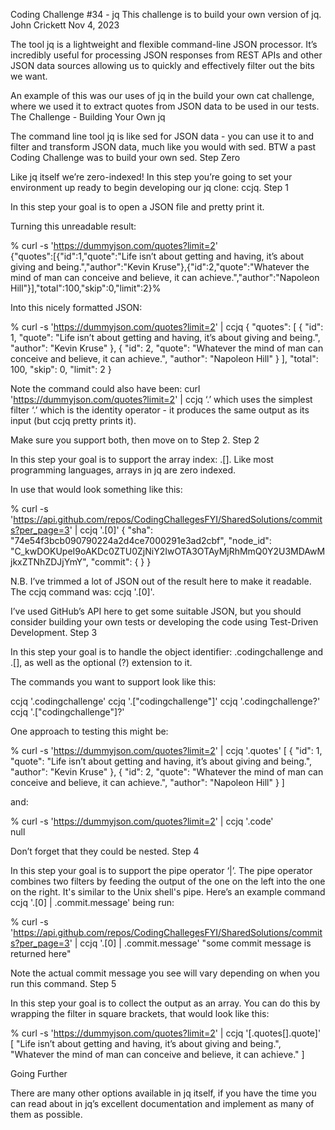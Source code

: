 Coding Challenge #34 - jq
This challenge is to build your own version of jq.
John Crickett
Nov 4, 2023

The tool jq is a lightweight and flexible command-line JSON processor. It’s incredibly useful for processing JSON responses from REST APIs and other JSON data sources allowing us to quickly and effectively filter out the bits we want.

An example of this was our uses of jq in the build your own cat challenge, where we used it to extract quotes from JSON data to be used in our tests.
The Challenge - Building Your Own jq

The command line tool jq is like sed for JSON data - you can use it to and filter and transform JSON data, much like you would with sed. BTW a past Coding Challenge was to build your own sed.
Step Zero

Like jq itself we’re zero-indexed! In this step you’re going to set your environment up ready to begin developing our jq clone: ccjq.
Step 1

In this step your goal is to open a JSON file and pretty print it.

Turning this unreadable result:

% curl -s 'https://dummyjson.com/quotes?limit=2'      
{"quotes":[{"id":1,"quote":"Life isn’t about getting and having, it’s about giving and being.","author":"Kevin Kruse"},{"id":2,"quote":"Whatever the mind of man can conceive and believe, it can achieve.","author":"Napoleon Hill"}],"total":100,"skip":0,"limit":2}%                                                                                                          

Into this nicely formatted JSON:

% curl -s 'https://dummyjson.com/quotes?limit=2' | ccjq
{
  "quotes": [
    {
      "id": 1,
      "quote": "Life isn’t about getting and having, it’s about giving and being.",
      "author": "Kevin Kruse"
    },
    {
      "id": 2,
      "quote": "Whatever the mind of man can conceive and believe, it can achieve.",
      "author": "Napoleon Hill"
    }
  ],
  "total": 100,
  "skip": 0,
  "limit": 2
}

Note the command could also have been: curl 'https://dummyjson.com/quotes?limit=2' | ccjq ‘.’ which uses the simplest filter ‘.’ which is the identity operator - it produces the same output as its input (but ccjq pretty prints it).

Make sure you support both, then move on to Step 2.
Step 2

In this step your goal is to support the array index: .[<number>]. Like most programming languages, arrays in jq are zero indexed.

In use that would look something like this:

% curl -s 'https://api.github.com/repos/CodingChallegesFYI/SharedSolutions/commits?per_page=3' | ccjq '.[0]'
{
  "sha": "74e54f3bcb090790224a2d4ce7000291e3ad2cbf",
  "node_id": "C_kwDOKUpeI9oAKDc0ZTU0ZjNiY2IwOTA3OTAyMjRhMmQ0Y2U3MDAwMjkxZTNhZDJjYmY",
  "commit": { <snip>
  }
  <snip>
}

N.B. I’ve trimmed a lot of JSON out of the result here to make it readable. The ccjq command was: ccjq '.[0]'.

I’ve used GitHub’s API here to get some suitable JSON, but you should consider building your own tests or developing the code using Test-Driven Development.
Step 3

In this step your goal is to handle the object identifier: .codingchallenge and .[<string>], as well as the optional (?) extension to it.

The commands you want to support look like this:

ccjq '.codingchallenge'
ccjq '.["codingchallenge"]'
ccjq '.codingchallenge?'
ccjq '.["codingchallenge"]?'

One approach to testing this might be:

% curl -s 'https://dummyjson.com/quotes?limit=2' | ccjq '.quotes'
[
  {
    "id": 1,
    "quote": "Life isn’t about getting and having, it’s about giving and being.",
    "author": "Kevin Kruse"
  },
  {
    "id": 2,
    "quote": "Whatever the mind of man can conceive and believe, it can achieve.",
    "author": "Napoleon Hill"
  }
]

and:

% curl -s 'https://dummyjson.com/quotes?limit=2' | ccjq '.code'  
null

Don’t forget that they could be nested.
Step 4

In this step your goal is to support the pipe operator ‘|’. The pipe operator combines two filters by feeding the output of the one on the left into the one on the right. It's similar to the Unix shell's pipe. Here’s an example command ccjq '.[0] | .commit.message' being run:

% curl -s 'https://api.github.com/repos/CodingChallegesFYI/SharedSolutions/commits?per_page=3' | ccjq '.[0] | .commit.message'
"some commit message is returned here"

Note the actual commit message you see will vary depending on when you run this command.
Step 5

In this step your goal is to collect the output as an array. You can do this by wrapping the filter in square brackets, that would look like this:

% curl -s 'https://dummyjson.com/quotes?limit=2' | ccjq '[.quotes[].quote]'
[
  "Life isn’t about getting and having, it’s about giving and being.",
  "Whatever the mind of man can conceive and believe, it can achieve."
]

Going Further

There are many other options available in jq itself, if you have the time you can read about in jq’s excellent documentation and implement as many of them as possible.